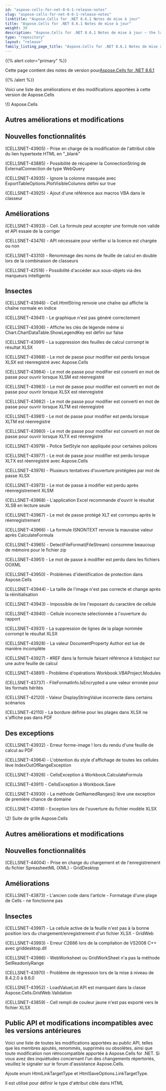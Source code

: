 ```yaml
---
id: "aspose-cells-for-net-8-6-1-release-notes"
slug: "aspose-cells-for-net-8-6-1-release-notes"
linktitle: "Aspose.Cells for .NET 8.6.1 Notes de mise à jour"
title: "Aspose.Cells for .NET 8.6.1 Notes de mise à jour"
weight: 30
description: "Aspose.Cells for .NET 8.6.1 Notes de mise à jour – the latest updates and fixes."
type: "repository"
layout: "release"
family_listing_page_title: "Aspose.Cells for .NET 8.6.1 Notes de mise à jour"
---
```

{{% alert color="primary" %}} 

 Cette page contient des notes de version pour[Aspose.Cells for .NET 8.6.1](https://releases.aspose.com/cells/net/new-releases/aspose.cells-for-.net-8.6.1/)

{{% /alert %}} 

 Voici une liste des améliorations et des modifications apportées à cette version de Aspose.Cells



\1) Aspose.Cells 


## **Autres améliorations et modifications**

## **Nouvelles fonctionnalités**


 (CELLSNET-43905) - Prise en charge de la modification de l'attribut cible du lien hypertexte HTML en "_blank"

 (CELLSNET-43885) - Possibilité de récupérer la ConnectionString de ExternalConnection de type WebQuery

 (CELLSNET-43935) - Ignore la colonne masquée avec ExportTableOptions.PlotVisibleColumns défini sur true

 (CELLSNET-43925) - Ajout d'une référence aux macros VBA dans le classeur


## **Améliorations**


 (CELLSNET-43933) - Cell. La formule peut accepter une formule non valide et API essaie de la corriger

(CELLSNET-43476) - API nécessaire pour vérifier si la licence est chargée ou non

 (CELLSNET-43310) - Renommage des noms de feuille de calcul en double lors de la combinaison de classeurs

 (CELLSNET-42518) - Possibilité d'accéder aux sous-objets via des marqueurs intelligents


## **Insectes**


 (CELLSNET-43946) - Cell.HtmlString renvoie une chaîne qui affiche la chaîne normale en indice

 (CELLSNET-43941) - Le graphique n'est pas généré correctement

 (CELLSNET-43936) - Affiche les clés de légende même si Chart.ChartDataTable.ShowLegendKey est défini sur false

 (CELLSNET-43991) - La suppression des feuilles de calcul corrompt le résultat XLSX

 (CELLSNET-43988) - Le mot de passe pour modifier est perdu lorsque XLSX est réenregistré avec Aspose.Cells

 (CELLSNET-43984) - Le mot de passe pour modifier est converti en mot de passe pour ouvrir lorsque XLSM est réenregistré

 (CELLSNET-43983) - Le mot de passe pour modifier est converti en mot de passe pour ouvrir lorsque XLSX est réenregistré

 (CELLSNET-43982) - Le mot de passe pour modifier est converti en mot de passe pour ouvrir lorsque XLTM est réenregistré

(CELLSNET-43981) - Le mot de passe pour modifier est perdu lorsque XLTM est réenregistré

 (CELLSNET-43980) - Le mot de passe pour modifier est converti en mot de passe pour ouvrir lorsque XLTX est réenregistré

 (CELLSNET-43979) - Police SetStyle non appliquée pour certaines polices

 (CELLSNET-43977) - Le mot de passe pour modifier est perdu lorsque XLTX est réenregistré avec Aspose.Cells

 (CELLSNET-43976) - Plusieurs tentatives d'ouverture protégées par mot de passe XLSX

 (CELLSNET-43973) - Le mot de passe à modifier est perdu après réenregistrement XLSM

 (CELLSNET-43968) - L'application Excel recommande d'ouvrir le résultat XLSB en lecture seule

 (CELLSNET-43967) - Le mot de passe protégé XLT est corrompu après le réenregistrement

 (CELLSNET-43966) - La formule ISNONTEXT renvoie la mauvaise valeur après CalculateFormula

 (CELLSNET-43965) - DetectFileFormat(FileStream) consomme beaucoup de mémoire pour le fichier zip

 (CELLSNET-43951) - Le mot de passe à modifier est perdu dans les fichiers OOXML

 (CELLSNET-43950) - Problèmes d'identification de protection dans Aspose.Cells

(CELLSNET-43944) - La taille de l'image n'est pas correcte et change après la réinitialisation

 (CELLSNET-43943) - Impossible de lire l'exposant du caractère de cellule

 (CELLSNET-43940) - Cellule incorrecte sélectionnée à l'ouverture du rapport

 (CELLSNET-43931) - La suppression de lignes de la plage nommée corrompt le résultat XLSX

 (CELLSNET-43928) - La valeur DocumentProperty Author est lue de manière incomplète

 (CELLSNET-43927) - #REF dans la formule faisant référence à listobject sur une autre feuille de calcul

 (CELLSNET-43891) - Problème d'opérations Workbook.VBAProject.Modules

 (CELLSNET-43737) - FileFormatInfo.IsEncrypted a une valeur erronée pour les formats hérités

 (CELLSNET-42120) - Valeur DisplayStringValue incorrecte dans certains scénarios

 (CELLSNET-42110) - La bordure définie pour les plages dans XLSX ne s'affiche pas dans PDF


## **Des exceptions**


 (CELLSNET-43932) - Erreur forme-image ! lors du rendu d'une feuille de calcul au PDF

 (CELLSNET-43964) - L'obtention du style d'affichage de toutes les cellules lève IndexOutOfRangeException

(CELLSNET-43926) - CellsException à Workbook.CalculateFormula

 (CELLSNET-43911) - CellsException à Workbook.Save

 (CELLSNET-43930) - La méthode GetNamedRanges() lève une exception de première chance de domaine

 (CELLSNET-43918) - Exception lors de l'ouverture du fichier modèle XLSX



 \2) Suite de grille Aspose.Cells


## **Autres améliorations et modifications**

## **Nouvelles fonctionnalités**


 (CELLSNET-44004) - Prise en charge du chargement et de l'enregistrement du fichier SpreasheetML (XML) - GridDesktop


## **Améliorations**


 (CELLSNET-43873) - L'ancien code dans l'article - Formatage d'une plage de Cells - ne fonctionne pas


## **Insectes**


 (CELLSNET-43997) - La cellule active de la feuille n'est pas à la bonne position lors du chargement/enregistrement d'un fichier XLSX - GridWeb

 (CELLSNET-43993) - Erreur C2686 lors de la compilation de VS2008 C++ avec griddesktop.dll

 (CELLSNET-43986) - WebWorksheet ou GridWorkSheet n'a pas la méthode SetReadonlyRange

 (CELLSNET-43970) - Problème de régression lors de la mise à niveau de 8.4.2.0 à 8.6.0

 (CELLSNET-43952) - LoadValueList API est manquant dans la classe Aspose.Cells.GridWeb.Validation

(CELLSNET-43859) - Cell rempli de couleur jaune n'est pas exporté vers le fichier XLSX


## **Public API et modifications incompatibles avec les versions antérieures**


 Voici une liste de toutes les modifications apportées au public API, telles que les membres ajoutés, renommés, supprimés ou obsolètes, ainsi que toute modification non rétrocompatible apportée à Aspose.Cells for .NET. Si vous avez des inquiétudes concernant l'un des changements répertoriés, veuillez le signaler sur le forum d'assistance Aspose.Cells.



 Ajoute enum HtmlLinkTargetType et HtmlSaveOptions.LinkTargetType.

 Il est utilisé pour définir le type d'attribut cible dans HTML
